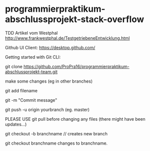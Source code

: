 # programmierpraktikum-abschlussprojekt-stack-overflow

TDD Artikel vom Westphal http://www.frankwestphal.de/TestgetriebeneEntwicklung.html

Github UI Client: https://desktop.github.com/

Getting started with Git CLI:

git clone https://github.com/ProPra16/programmierpraktikum-abschlussprojekt-team.git
 

make some changes (eg in other branches)

git add filename

git -m "Commit message"

git push -u origin yourbranch (eg. master)

PLEASE USE git pull before changing any files (there might have been updates...)

git checkout -b branchname // creates new branch

git checkout branchname changes to branchname.

